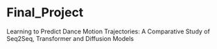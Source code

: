 # Final_Project
Learning to Predict Dance Motion Trajectories: A Comparative Study of Seq2Seq, Transformer and Diffusion Models
